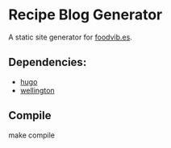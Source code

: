 # Recipe Blog Generator

A static site generator for [foodvib.es](http://foodvib.es).

## Dependencies:

- [hugo](https://github.com/spf13/hugo)
- [wellington](https://github.com/wellington/wellington)

## Compile

  make compile
